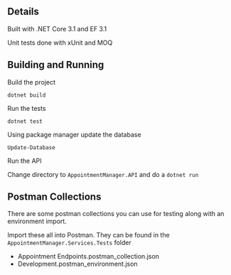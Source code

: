 
## Details
Built with .NET Core 3.1 and EF 3.1

Unit tests done with xUnit and MOQ

## Building and Running

Build the project

`dotnet build`

Run the tests

`dotnet test`

Using package manager update the database

`Update-Database`

Run the API

Change directory to `AppointmentManager.API` and do a `dotnet run`

## Postman Collections
There are some postman collections you can use for testing along with an environment import.

Import these all into Postman. They can be found in the `AppointmentManager.Services.Tests` folder

- Appointment Endpoints.postman_collection.json
- Development.postman_environment.json
